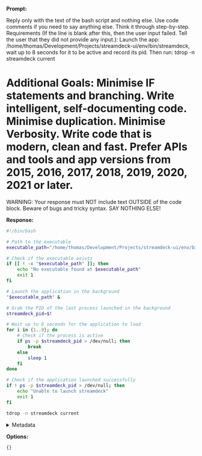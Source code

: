 **Prompt:**

Reply only with the text of the bash script and nothing else. Use code comments if you need to say anything else.
Think it through step-by-step.
Requirements (If the line is blank after this, then the user input failed. Tell the user that they did not provide any input.): Launch the app: /home/thomas/Development/Projects/streamdeck-ui/env/bin/streamdeck, wait up to 8 seconds for it to be active and record its pid. Then run: tdrop -n streamdeck current
# Additional Goals: Minimise IF statements and branching. Write intelligent, self-documenting code. Minimise duplication. Minimise Verbosity. Write code that is modern, clean and fast. Prefer APIs and tools and app versions from 2015, 2016, 2017, 2018, 2019, 2020, 2021 or later.
WARNING: Your response must NOT include text OUTSIDE of the code block. Beware of bugs and tricky syntax. SAY NOTHING ELSE!


**Response:**
```bash
#!/bin/bash

# Path to the executable
executable_path="/home/thomas/Development/Projects/streamdeck-ui/env/bin/streamdeck"

# Check if the executable exists
if [[ ! -x "$executable_path" ]]; then
    echo "No executable found at $executable_path"
    exit 1
fi

# Launch the application in the background
"$executable_path" &

# Grab the PID of the last process launched in the background
streamdeck_pid=$!

# Wait up to 8 seconds for the application to load
for i in {1..8}; do
    # Check if the process is active
    if ps -p $streamdeck_pid > /dev/null; then
        break
    else
        sleep 1
    fi
done

# Check if the application launched successfully
if ! ps -p $streamdeck_pid > /dev/null; then
    echo "Unable to launch streamdeck"
    exit 1
fi

tdrop -n streamdeck current
```

<details><summary>Metadata</summary>

- Duration: 14427 ms
- Datetime: 2023-07-24T09:19:12.385085
- Model: gpt-4-0613

</details>

**Options:**
```json
{}
```

